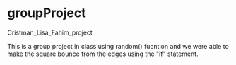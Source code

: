 # groupProject
Cristman_Lisa_Fahim_project


This is a group project in class using random() fucntion and we were able to make the square bounce from the edges using the 
"if" statement. 
